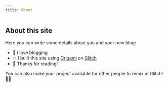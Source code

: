```yaml
---
title: About
---
```


## About this site

Here you can write some details about you and your new blog:

- 🎉 I love blogging
- 💥 I built this site using [Origami](https://weborigami.org) on [Glitch](https://glitch.com/)
- 🌈 Thanks for reading!

You can also make your project available for other people to remix in Glitch! 🎏✨
